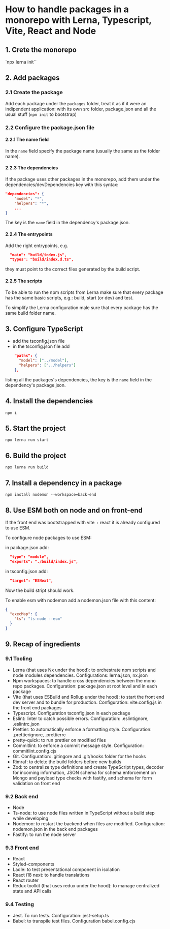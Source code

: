 # How to handle packages in a monorepo with Lerna, Typescript, Vite, React and Node

## 1. Crete the monorepo

`npx lerna init``

## 2. Add packages

### 2.1 Create the package

Add each package under the `packages` folder, treat it as if it were an indipendent application: with its own src folder, package.json and all the usual stuff (`npm init` to bootstrap)

### 2.2 Configure the package.json file

#### 2.2.1 The name field

In the `name` field specify the package name (usually the same as the folder name).

#### 2.2.3 The dependencies

If the package uses other packages in the monorepo, add them under the dependencies/devDependencies key with this syntax:

```json
"dependencies": {
    "model": "*",
    "helpers": "*",
    ...
}
```

The key is the `name` field in the dependency's package.json.

#### 2.2.4 The entrypoints

Add the right entrypoints, e.g.

```json
  "main": "build/index.js",
  "types": "build/index.d.ts",
```

they must point to the correct files generated by the build script.

#### 2.2.5 The scripts

To be able to run the npm scripts from Lerna make sure that every package has the same basic scripts, e.g.: build, start (or dev) and test.

To simplify the Lerna configuration male sure that every package has the same build folder name.

## 3. Configure TypeScript

- add the tsconfig.json file
- in the tsconfig.json file add

```json
    "paths": {
      "model": ["../model"],
      "helpers": ["../helpers"]
    },
```

listing all the packages's dependencies, the key is the `name` field in the dependency's package.json.

## 4. Install the dependencies

`npm i`

## 5. Start the project

`npx lerna run start`

## 6. Build the project

`npx lerna run build`

## 7. Install a dependency in a package

`npm install nodemon --workspace=back-end`

## 8. Use ESM both on node and on front-end

If the front end was bootstrapped with vite + react it is already configured to use ESM.

To configure node packages to use ESM:

in package.json add:

```json
  "type": "module",
  "exports": "./build/index.js",
```

in tsconfig.json add:

```json
  "target": "ESNext",
```

Now the build stript should work.

To enable esm with nodemon add a nodemon.json file with this content:

```json
{
  "execMap": {
    "ts": "ts-node --esm"
  }
}
```

## 9. Recap of ingredients

### 9.1 Tooling

- Lerna (that uses Nx under the hood): to orchestrate npm scripts and node modules dependencies. Configurations: lerna.json, nx.json
- Npm workspaces: to handle cross dependencies between the mono repo packages. Configuration: package.json at root level and in each package
- Vite (that uses ESBuild and Rollup under the hood): to start the front end dev server and to bundle for production. Configuration: vite.config.js in the front end packages
- Typescript. Configuration tsconfig.json in each package
- Eslint: linter to catch possible errors. Configuration: .eslintignore, .eslintrc.json
- Prettier: to automatically enforce a formatting style. Configuration: .prettierignore, .prettierrc
- pretty-quick: to run prettier on modified files
- Commitlint: to enforce a commit message style. Configuration: commitlint.config.cjs
- Git. Configuration: .gitingore and .git/hooks folder for the hooks
- Rimraf: to delete the build folders before new builds
- Zod: to centralize type definitions and create TypeScript types, decoder for incoming information, JSON schema for schema enforcement on Mongo and payload type checks with fastify, and schema for form validation on front end

### 9.2 Back end

- Node
- Ts-node: to use node files written in TypeScript without a build step while developing
- Nodemon: to restart the backend when files are modified. Configuration: nodemon.json in the back end packages
- Fastify: to run the node server

### 9.3 Front end

- React
- Styled-components
- Ladle: to test presentational component in isolation
- React i18 next: to handle translations
- React router
- Redux toolkit (that uses redux under the hood): to manage centralized state and API calls

### 9.4 Testing

- Jest. To run tests. Configuration: jest-setup.ts
- Babel: to transpile test files. Configuration babel.config.cjs
